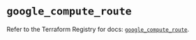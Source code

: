 # `google_compute_route`

Refer to the Terraform Registry for docs: [`google_compute_route`](https://registry.terraform.io/providers/hashicorp/google/6.10.0/docs/resources/compute_route).
